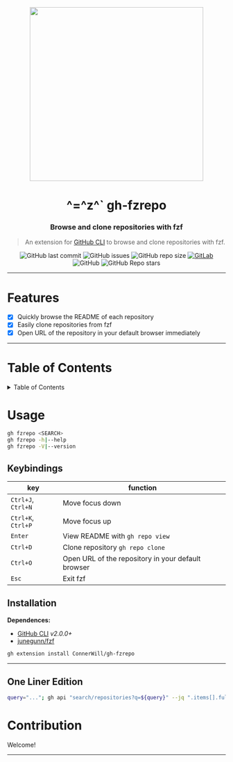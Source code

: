 <div align="center">

<img width="400" height="400" src="https://asciinema.org/a/435075.svg">

# ^=^z^` gh-fzrepo

### **Browse and clone repositories with fzf**
> An extension for [GitHub CLI](https://github.com/cli/cli) to browse and clone repositories with fzf.

![GitHub last commit](https://img.shields.io/github/last-commit/ConnerWill/gh-fzrepo)
![GitHub issues](https://img.shields.io/github/issues-raw/ConnerWill/gh-fzrepo)
![GitHub repo size](https://img.shields.io/github/repo-size/ConnerWill/gh-fzrepo)
[![GitLab](https://img.shields.io/static/v1?label=gitlab&logo=gitlab&color=E24329&message=mirrored)](https://gitlab.com/ConnerWill/gh-fzrepo)
![GitHub](https://img.shields.io/github/license/ConnerWill/gh-fzrepo)
![GitHub Repo stars](https://img.shields.io/github/stars/ConnerWill/gh-fzrepo?style=social)

---
</div>


# Features

- [x] Quickly browse the README of each repository
- [x] Easily clone repositories from fzf
- [x] Open URL of the repository in your default browser immediately

---

# Table of Contents

<details>
  <summary>Table of Contents</summary>

* [^=^z^` gh-fzrepo](#z-gh-fzrepo)
* [Features](#features)
* [Table of Contents](#table-of-contents)
* [Usage](#usage)
   * [Keybindings](#keybindings)
   * [Installation](#installation)
   * [One Liner Edition](#one-liner-edition)
* [Contribution](#contribution)

</details>

# Usage

```bash
gh fzrepo <SEARCH>
gh fzrepo -h|--help
gh fzrepo -V|--version
```

## Keybindings

| key | function |
|-----|----------|
| `Ctrl+J`, `Ctrl+N` | Move focus down |
| `Ctrl+K`, `Ctrl+P` | Move focus up |
| `Enter` | View README with `gh repo view` |
| `Ctrl+D` | Clone repository `gh repo clone` |
| `Ctrl+O` | Open URL of the repository in your default browser |
| `Esc` | Exit fzf |

## Installation

**Dependences:**

- [GitHub CLI](https://github.com/cli/cli) *v2.0.0+*
- [junegunn/fzf](https://github.com/junegunn/fzf)

```bash
gh extension install ConnerWill/gh-fzrepo
```

---

## One Liner Edition

```bash
query="..."; gh api "search/repositories?q=${query}" --jq ".items[].full_name" | fzf </dev/stdin    --mu>
```

# Contribution

Welcome!

---
